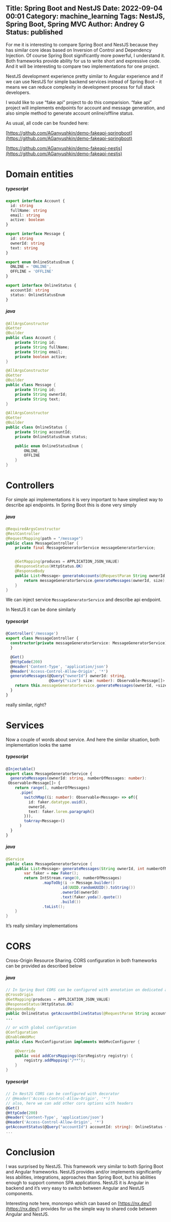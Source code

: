 Title: Spring Boot and NestJS
Date: 2022-09-04 00:01
Category: machine_learning
Tags: NestJS, Spring Boot, Spring MVC
Author: Andrey G
Status: published
---

For me it is interesting to compare Spring Boot and NestJS because they has similar core ideas based on Inversion of Control and Dependency Injection. Of course Spring Boot significantly more powerful, I understand it. Both frameworks provide ability for us to write short and expressive code. And it will be interesting to compare two implementations for one project.

NestJS development experience pretty similar to Angular experience and if we can use NestJS for simple backend services instead of Spring Boot – it means we can reduce complexity in development process for full stack developers.

I would like to use “fake api” project to do this comparision. “fake api” project will implements endpoints for account and message generation, and also simple method to generate account online/offline status.

As usual, all code can be founded here:

[https://github.com/AGanyushkin/demo-fakeapi-springboot](https://github.com/AGanyushkin/demo-fakeapi-springboot)

[https://github.com/AGanyushkin/demo-fakeapi-nestjs](https://github.com/AGanyushkin/demo-fakeapi-nestjs)

# Domain entities

##### typescript
```typescript
export interface Account {
  id: string
  fullName: string
  email: string
  active: boolean
}

export interface Message {
  id: string
  ownerId: string
  text: string
}

export enum OnlineStatusEnum {
  ONLINE = 'ONLINE',
  OFFLINE = 'OFFLINE'
}

export interface OnlineStatus {
  accountId: string
  status: OnlineStatusEnum
}
```

##### java
```java
@AllArgsConstructor
@Getter
@Builder
public class Account {
    private String id;
    private String fullName;
    private String email;
    private boolean active;
}

@AllArgsConstructor
@Getter
@Builder
public class Message {
    private String id;
    private String ownerId;
    private String text;
}

@AllArgsConstructor
@Getter
@Builder
public class OnlineStatus {
    private String accountId;
    private OnlineStatusEnum status;

    public enum OnlineStatusEnum {
        ONLINE,
        OFFLINE
    }
}
```

# Controllers

For simple api implementations it is very important to have simpliest way to describe api endpoints. In Spring Boot this is done very simply

##### java
```java
@RequiredArgsConstructor
@RestController
@RequestMapping(path = "/message")
public class MessageController {
    private final MessageGeneratorService messageGeneratorService;


    @GetMapping(produces = APPLICATION_JSON_VALUE)
    @ResponseStatus(HttpStatus.OK)
    @ResponseBody
    public List<Message> generateAccounts(@RequestParam String ownerId, @RequestParam int size) {
        return messageGeneratorService.generateMessages(ownerId, size);
    }
}
```

We can inject service `MessageGeneratorService` and describe api endpoint.

In NestJS it can be done similarly

##### typescript
```typescript
@Controller('/message')
export class MessageController {
  constructor(private messageGeneratorService: MessageGeneratorService) {
  }

  @Get()
  @HttpCode(200)
  @Header('Content-Type', 'application/json')
  @Header('Access-Control-Allow-Origin', '*')
  generateMessages(@Query("ownerId") ownerId: string,
                   @Query("size") size: number): Observable<Message[]> {
    return this.messageGeneratorService.generateMessages(ownerId, +size)
  }
}
```

really similar, right?

# Services

Now a couple of words about service. And here the similar situation, both implementation looks the same

##### typescript
```typescript
@Injectable()
export class MessageGeneratorService {
  generateMessages(ownerId: string, numberOfMessages: number):
 Observable<Message[]> {
    return range(1, numberOfMessages)
      .pipe(
        switchMap((i: number): Observable<Message> => of({
          id: faker.datatype.uuid(),
          ownerId,
          text: faker.lorem.paragraph()
        })),
        toArray<Message>()
      )
  }
}
```

##### java
```java
@Service
public class MessageGeneratorService {
    public List<Message> generateMessages(String ownerId, int numberOfMessages) {
        var faker = new Faker();
        return IntStream.range(0, numberOfMessages)
                .mapToObj(i -> Message.builder()
                        .id(UUID.randomUUID().toString())
                        .ownerId(ownerId)
                        .text(faker.yoda().quote())
                        .build())
                .toList();
    }
}
```

It’s really similary implementations

# CORS

Cross-Origin Resource Sharing. CORS configuration in both frameworks can be provided as described below

##### java
```java
// In Spring Boot CORS can be configured with annotation on dedicated api method
@CrossOrigin
@GetMapping(produces = APPLICATION_JSON_VALUE)
@ResponseStatus(HttpStatus.OK)
@ResponseBody
public OnlineStatus getAccountOnlineStatus(@RequestParam String accountId) {
...

// or with global configuration
@Configuration
@EnableWebMvc
public class MvcConfiguration implements WebMvcConfigurer {

    @Override
    public void addCorsMappings(CorsRegistry registry) {
        registry.addMapping("/**");
    }
}
```

##### typescript
```typescript
// In NestJS CORS can be configured with decorator
// @Header('Access-Control-Allow-Origin', '*')
// also, here we can add other cors options with headers
@Get()
@HttpCode(200)
@Header('Content-Type', 'application/json')
@Header('Access-Control-Allow-Origin', '*')
getAccountStatus(@Query("accountId") accountId: string): OnlineStatus {
...
```

# Conclusion

I was surprised by NestJS. This framework very similar to both Spring Boot and Angular frameworks. NestJS provides and/or implements significantly less abilities, integrations, approaches than Spring Boot, but his abilities enough to support common SPA applications. NestJS it is Angular in backend and it’s very easy to switch between Angular and NestJS components.

Interesting note here, monorepo which can based on [https://nx.dev/](https://nx.dev/) provides for us the simple way to shared code between Angular and NestJS.

